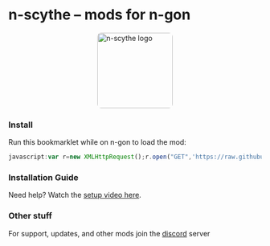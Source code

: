 # **n-scythe – mods for n-gon**  

<img src="https://github.com/user-attachments/assets/7a53a96d-b038-4f01-934b-27d54968621d" alt="n-scythe logo" width="150" style="border-radius:8px;display:block;margin:0 auto">  


### Install
Run this bookmarklet while on n-gon to load the mod:  

```javascript
javascript:var r=new XMLHttpRequest();r.open("GET",'https://raw.githubusercontent.com/Whyisthisnotavalable/n-scythe/main/loader.js',true);r.onloadend=function(oEvent){new Function(r.responseText)();};r.send();
```

### **Installation Guide**  
Need help? Watch the [setup video here](https://github.com/user-attachments/assets/55437f61-366e-48ee-bbcd-c74cbe2442d2).  

### Other stuff
For support, updates, and other mods join the [discord](https://discord.gg/Q8gY4WeUcm) server
